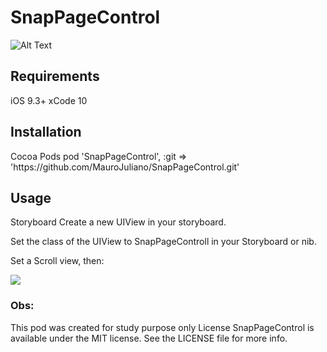 # SnapPageControl

![Alt Text](https://media.giphy.com/media/rR92FuMuxlVcoOfrfX/giphy.gif)

<h2>Requirements</h2>

iOS 9.3+
xCode 10

<h2>Installation</h2>
Cocoa Pods
pod 'SnapPageControl', :git => 'https://github.com/MauroJuliano/SnapPageControl.git'

<h2>Usage</h2>

Storyboard
Create a new UIView in your storyboard.

Set the class of the UIView to SnapPageControll in your Storyboard or nib.

Set a Scroll view, then: 

![](https://scontent.fmgf1-1.fna.fbcdn.net/v/t39.30808-6/221189274_4020967638031404_2968492740878310713_n.jpg?_nc_cat=101&ccb=1-4&_nc_sid=730e14&_nc_ohc=ldKLhVJiCdwAX85UhKz&_nc_oc=AQkDIt8lK2amuQt9ejnHnMhtldCAnkkJL2u0MtlGW1RUlNYH5l8x61LfShw81_XCBnXSFI_LawOPkn6Xxu-R4JJd&_nc_ht=scontent.fmgf1-1.fna&oh=123285053abaaf3bf781b0b84ab43cb7&oe=61193057)

<h3> Obs: </h3>
This pod was created for study purpose only
License
SnapPageControl is available under the MIT license. See the LICENSE file for more info.
